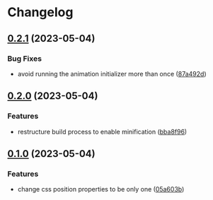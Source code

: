 # Changelog

## [0.2.1](https://github.com/samuelsilvadev/flying-menu-inspiration/compare/v0.2.0...v0.2.1) (2023-05-04)


### Bug Fixes

* avoid running the animation initializer more than once ([87a492d](https://github.com/samuelsilvadev/flying-menu-inspiration/commit/87a492db0fb702fb8c91ad985ef3dedeb229511d))

## [0.2.0](https://github.com/samuelsilvadev/flying-menu-inspiration/compare/v0.1.0...v0.2.0) (2023-05-04)


### Features

* restructure build process to enable minification ([bba8f96](https://github.com/samuelsilvadev/flying-menu-inspiration/commit/bba8f96801b422a07f36d4e5e0e8ffdc2e170a2a))

## [0.1.0](https://github.com/samuelsilvadev/flying-menu-inspiration/compare/v0.0.3...v0.1.0) (2023-05-04)


### Features

* change css position properties to be only one ([05a603b](https://github.com/samuelsilvadev/flying-menu-inspiration/commit/05a603bf30a77531198285c208a10dd4b2a01d1b))
